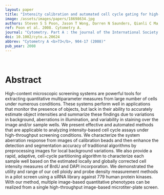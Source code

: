 ```yaml
---
layout: paper
title: "Intensity calibration and automated cell cycle gating for high-throughput image-based siRNA screens of mammalian cells."
image: /assets/images/papers/18698634.jpg
authors: Steven S S Poon, Jason T Wong, Darren N Saunders, Qianli C Ma, Steven McKinney, John Fee, Samuel A J R Aparicio
ref: Poon et al. 2008. Cytometry A.
journal: "Cytometry. Part A : the journal of the International Society for Analytical Cytology <b>73</b>, 904-17 (2008)"
doi: 10.1002/cyto.a.20624
abbrev: "Cytometry A <b>73</b>, 904-17 (2008)"
pub_year: 2008
---
```


<br />
<div data-badge-popover="right" data-badge-type="donut" data-pmid="18698634" data-hide-no-mentions="true" class="altmetric-embed"></div>

# Abstract

High-content microscopic screening systems are powerful tools for extracting quantitative multiparameter measures from large number of cells under numerous conditions. These systems perform well in applications that monitor the presence of objects, but lack in their ability to accurately estimate object intensities and summarize these findings due to variations in background, aberrations in illumination, and variability in staining over the image and/or sample wells. We present effective and automated methods that are applicable to analyzing intensity-based cell cycle assays under high-throughput screening conditions. We characterize the system aberration response from images of calibration beads and then enhance the detection and segmentation accuracy of traditional algorithms by preprocessing images for local background variations. We also provide a rapid, adaptive, cell-cycle partitioning algorithm to characterize each sample well based on the estimated locally and globally corrected cell intensity measures of BrdU and DAPI incorporation. We demonstrated the utility and range of our cell ploidy and probe density measurement methods in a pilot screen using a siRNA library against 779 human protein kinases. With our method, multiple image-based quantitative phenotypes can be realized from a single high-throughput image-based microtiter-plate screen.

